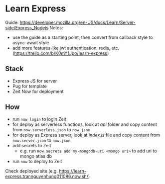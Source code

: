 # Learn Express

Guide: https://developer.mozilla.org/en-US/docs/Learn/Server-side/Express_Nodejs
Notes:

-   use the guide as a starting point, then convert from callback style to async-await style
-   add more features like jwt authentication, redis, etc. (https://trello.com/b/K0mY1Jpo/learn-express)

## Stack

-   Express JS for server
-   Pug for template
-   Zeit Now for deployment

## How

-   run `now login` to login Zeit
-   for deploy as serverless functions, look at _api_ folder and copy content from `now.serverless.json` to `now.json`
-   for deploy as Express server, look at _index.js_ file and copy content from `now.server.json` to `now.json`
-   add secrets to Zeit
    - e.g. run `now secrets add my-mongodb-uri <mongo uri>` to add uri to mongo atlas db
-   run `now` to deploy to Zeit

Check deployed site (e.g. https://learn-express.trannguyenhung011086.now.sh/)
